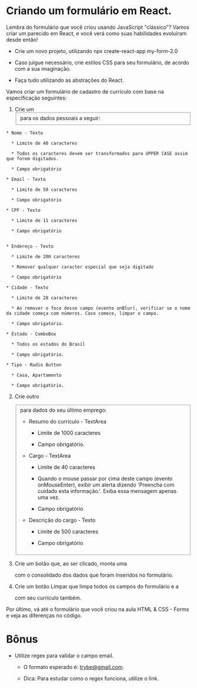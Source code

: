 # Criando um formulário em React.

Lembra do formulário que você criou usando JavaScript "clássico"? Vamos criar um parecido em React, e você verá como suas habilidades evoluíram desde então!

  * Crie um novo projeto, utilizando npx create-react-app my-form-2.0

  * Caso julgue necessário, crie estilos CSS para seu formulário, de acordo com a sua imaginação.

  * Faça tudo utilizando as abstrações do React.

Vamos criar um formulário de cadastro de currículo com base na especificação seguintes:

  1. Crie um <fieldset> para os dados pessoais a seguir:

    * Nome - Texto

      * Limite de 40 caracteres

      * Todos os caracteres devem ser transformados para UPPER CASE assim que forem digitados.
      
      * Campo obrigatório

    * Email - Texto

      * Limite de 50 caracteres

      * Campo obrigatório

    * CPF - Texto

      * Limite de 11 caracteres

      * Campo obrigatório


    * Endereço - Texto

      * Limite de 200 caracteres

      * Remover qualquer caracter especial que seja digitado

      * Campo obrigatório

    * Cidade - Texto

      * Limite de 28 caracteres

      * Ao remover o foco desse campo (evento onBlur), verificar se o nome da cidade começa com números. Caso comece, limpar o campo.

      * Campo obrigatório.

    * Estado - ComboBox

      * Todos os estados do Brasil

      * Campo obrigatório.

    * Tipo - Radio Button

      * Casa, Apartamento

      * Campo obrigatório.

2. Crie outro <fieldset> para dados do seu último emprego:

    * Resumo do currículo - TextArea

      * Limite de 1000 caracteres

      * Campo obrigatório.

    * Cargo - TextArea

      * Limite de 40 caracteres

      * Quando o mouse passar por cima deste campo (evento onMouseEnter), exibir um alerta dizendo 'Preencha com cuidado esta informação.'. Exiba essa mensagem apenas uma vez.

      * Campo obrigatório

    * Descrição do cargo - Texto

      * Limite de 500 caracteres

      * Campo obrigatório

3. Crie um botão que, ao ser clicado, monta uma <div> com o consolidado dos dados que foram inseridos no formulário.

4. Crie um botão Limpar que limpa todos os campos do formulário e a <div> com seu currículo também.

Por último, vá até o formulário que você criou na aula HTML & CSS - Forms e veja as diferenças no código.

# Bônus

* Utilize regex para validar o campo email.

    * O formato esperado é: trybe@gmail.com.

    * Dica: Para estudar como o regex funciona, utilize o link.
